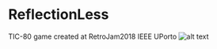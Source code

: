 # ReflectionLess
TIC-80 game created at RetroJam2018 IEEE UPorto
![alt text](https://img.itch.zone/aW1nLzE2NTkwMjEucG5n/original/lm1LXD.png)
